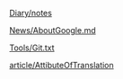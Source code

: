 [Diary/notes](/Diary/notes.md)

[News/AboutGoogle.md](/News/AboutGoogle.md)

[Tools/Git.txt](/Tools/Git.txt)

[article/AttibuteOfTranslation](/article/AttitudeOfTranslation.txt)
